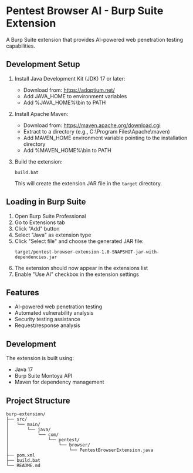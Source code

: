 # Pentest Browser AI - Burp Suite Extension

A Burp Suite extension that provides AI-powered web penetration testing capabilities.

## Development Setup

1. Install Java Development Kit (JDK) 17 or later:
   - Download from: https://adoptium.net/
   - Add JAVA_HOME to environment variables
   - Add %JAVA_HOME%\bin to PATH

2. Install Apache Maven:
   - Download from: https://maven.apache.org/download.cgi
   - Extract to a directory (e.g., C:\Program Files\Apache\maven)
   - Add MAVEN_HOME environment variable pointing to the installation directory
   - Add %MAVEN_HOME%\bin to PATH

3. Build the extension:
   ```batch
   build.bat
   ```
   This will create the extension JAR file in the `target` directory.

## Loading in Burp Suite

1. Open Burp Suite Professional
2. Go to Extensions tab
3. Click "Add" button
4. Select "Java" as extension type
5. Click "Select file" and choose the generated JAR file:
   ```
   target/pentest-browser-extension-1.0-SNAPSHOT-jar-with-dependencies.jar
   ```
6. The extension should now appear in the extensions list
7. Enable "Use AI" checkbox in the extension settings

## Features

- AI-powered web penetration testing
- Automated vulnerability analysis
- Security testing assistance
- Request/response analysis

## Development

The extension is built using:
- Java 17
- Burp Suite Montoya API
- Maven for dependency management

## Project Structure

```
burp-extension/
├── src/
│   └── main/
│       └── java/
│           └── com/
│               └── pentest/
│                   └── browser/
│                       └── PentestBrowserExtension.java
├── pom.xml
├── build.bat
└── README.md
``` 